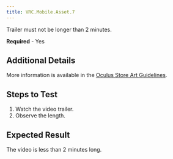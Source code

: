 ```yaml
---
title: VRC.Mobile.Asset.7
---
```

Trailer must not be longer than 2 minutes.

**Required** - Yes

## Additional Details

More information is available in the [Oculus Store Art Guidelines](https://scontent.xx.fbcdn.net/v/t39.2365-6/10000000_2007708799495262_8508290021072044032_n.pdf?_nc_cat=111&oh=5a41a1fd066453853ad1ee4880be6e93&oe=5C5CF91A). 

## Steps to Test

1. Watch the video trailer.
2. Observe the length.
## Expected Result

The video is less than 2 minutes long.

